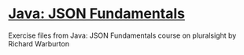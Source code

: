 # [Java: JSON Fundamentals](https://app.pluralsight.com/library/courses/java-json-fundamentals/table-of-contents)


Exercise files from Java: JSON Fundamentals course on pluralsight by Richard Warburton
